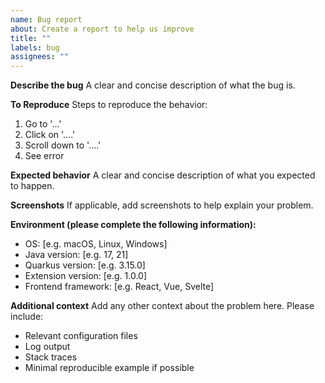 ```yaml
---
name: Bug report
about: Create a report to help us improve
title: ""
labels: bug
assignees: ""
---
```


**Describe the bug**
A clear and concise description of what the bug is.

**To Reproduce**
Steps to reproduce the behavior:

1. Go to '...'
2. Click on '....'
3. Scroll down to '....'
4. See error

**Expected behavior**
A clear and concise description of what you expected to happen.

**Screenshots**
If applicable, add screenshots to help explain your problem.

**Environment (please complete the following information):**

- OS: [e.g. macOS, Linux, Windows]
- Java version: [e.g. 17, 21]
- Quarkus version: [e.g. 3.15.0]
- Extension version: [e.g. 1.0.0]
- Frontend framework: [e.g. React, Vue, Svelte]

**Additional context**
Add any other context about the problem here. Please include:

- Relevant configuration files
- Log output
- Stack traces
- Minimal reproducible example if possible
